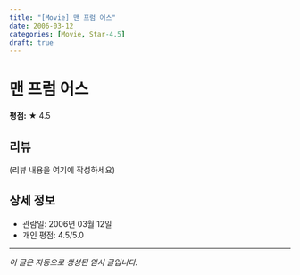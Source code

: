 ```yaml
---
title: "[Movie] 맨 프럼 어스"
date: 2006-03-12
categories: [Movie, Star-4.5]
draft: true
---
```


# 맨 프럼 어스

**평점:** ★ 4.5

## 리뷰

(리뷰 내용을 여기에 작성하세요)

## 상세 정보

- 관람일: 2006년 03월 12일
- 개인 평점: 4.5/5.0

---

*이 글은 자동으로 생성된 임시 글입니다.*
